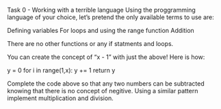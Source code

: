 Task 0 - Working with a terrible language Using the proggramming language of your choice, let’s pretend the only available terms to use are:

Defining variables
For loops and using the range function
Addition

There are no other functions or any if statments and loops.

You can create the concept of “x - 1” with just the above! Here is how:

y = 0 
for i in range(1,x):
y += 1 
return y

Complete the code above so that any two numbers can be subtracted knowing that there is no concept of negitive.
Using a similar pattern implement multiplication and division.
